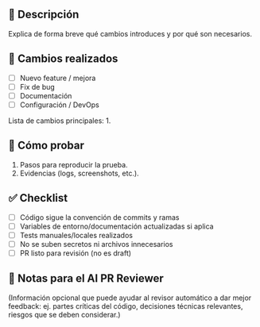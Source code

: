 ## 📌 Descripción
Explica de forma breve qué cambios introduces y por qué son necesarios.

## 🔄 Cambios realizados
- [ ] Nuevo feature / mejora
- [ ] Fix de bug
- [ ] Documentación
- [ ] Configuración / DevOps

Lista de cambios principales:
1. 

## 🧪 Cómo probar
1. Pasos para reproducir la prueba.
2. Evidencias (logs, screenshots, etc.).

## ✅ Checklist
- [ ] Código sigue la convención de commits y ramas
- [ ] Variables de entorno/documentación actualizadas si aplica
- [ ] Tests manuales/locales realizados
- [ ] No se suben secretos ni archivos innecesarios
- [ ] PR listo para revisión (no es draft)

## 🤖 Notas para el AI PR Reviewer
(Información opcional que puede ayudar al revisor automático a dar mejor feedback: 
ej. partes críticas del código, decisiones técnicas relevantes, riesgos que se deben considerar.)
